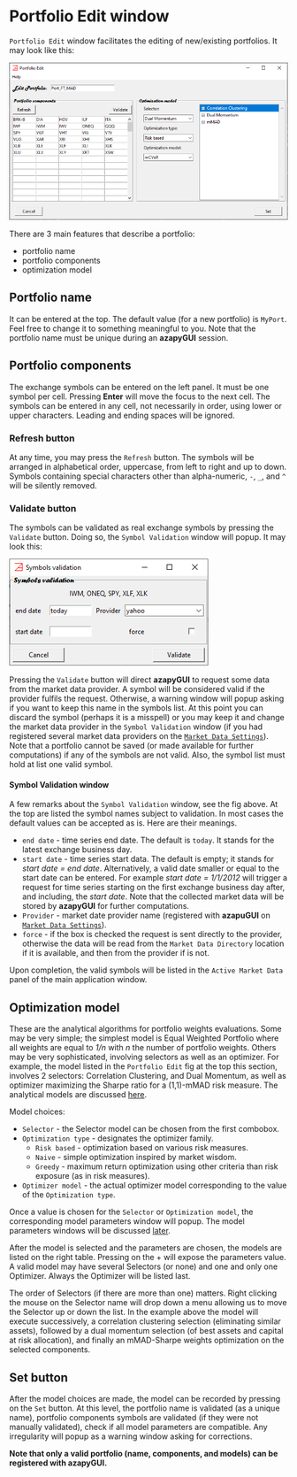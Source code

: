 # Portfolio Edit window #

`Portfolio Edit` window facilitates the editing of new/existing portfolios. It may look like this:

![alt text](panels/Edit_Port_FT_MAD_panel.png)

There are 3 main features that describe a portfolio:
* portfolio name
* portfolio components
* optimization model

## Portfolio name ##

It can be entered at the top. The default value (for a new portfolio) is `MyPort`. Feel free to change it
to something meaningful to you. Note that the portfolio name must be unique during an **azapyGUI** session.

## Portfolio components ##

The exchange symbols can be entered on the left panel. It must be one symbol per cell. 
Pressing __Enter__ will move the focus to the next cell. The symbols can be entered in 
any cell, not necessarily in order, using lower or upper characters. Leading and ending spaces 
will be ignored.

### __Refresh__ button ###
At any time, you may press the `Refresh` button. The symbols will be arranged in alphabetical order, uppercase, 
from left to right and up to down. Symbols containing special characters other than alpha-numeric, `-`, `_`, and `^`
will be silently removed. 

### __Validate__ button ###
The symbols can be validated as real exchange symbols by pressing the `Validate` button. 
Doing so, the `Symbol Validation` window will popup. It may look this:

![alt text](panels/SymbolsValidation_panel.png)

Pressing the `Validate` button will direct
**azapyGUI** to request some data from the market data provider. A symbol will be considered 
valid if the provider fulfils the request. Otherwise, a warning window will popup asking if
you want to keep this name in the symbols list. At this point you can discard the symbol (perhaps it is 
a misspell) or you may keep it and change the market data provider in the `Symbol Validation` window
(if you had registered several market data providers on the [`Market Data Settings`](Settings_Panel.md)).
Note that a portfolio cannot be saved (or made available for further computations) if any of the symbols 
are not valid. Also, the symbol list must hold at list one valid symbol.

#### __Symbol Validation__ window ####
A few remarks about the `Symbol Validation` window, see the fig above. 
At the top are listed the symbol names subject to validation.
In most cases the default values can be accepted as is. Here are their meanings.
* `end date` - time series end date. The default is `today`. It stands for the latest 
exchange business day. 
* `start date` - time series start data. The default is empty; it stands for *start date = end date*.
Alternatively, a valid date smaller or equal to the start date can be entered. For example *start date = 1/1/2012* will
trigger a request for time series starting on the first exchange business day after, and including,
the *start date*. Note that the collected market data will be stored by **azapyGUI** for further 
computations.
* `Provider` - market date provider name (registered with **azapuGUI** on [`Market Data Settings`](Settings_Panel.md)).
* `force` - if the box is checked the request is sent directly to the provider, otherwise the data will be read from the `Market Data Directory`
location if it is available, and then from the provider if is not.

Upon completion, the valid symbols will be listed in the `Active Market Data` panel of the main application window. 

## Optimization model ##
These are the analytical algorithms for portfolio weights evaluations. Some may be very simple; the simplest model is Equal Weighted Portfolio 
where all weights are equal to *1/n* with *n* the number of portfolio weights. Others may be very sophisticated, involving
selectors as well as an optimizer. For example, the model listed in the `Portfolio Edit` fig at the top this section, involves 
2 selectors: Correlation Clustering, and Dual Momentum, as well as optimizer maximizing the Sharpe ratio for a (1,1)-mMAD
risk measure. The analytical models are discussed [here](https://azapygui.readthedocs.io/en/latest/Model_Panels.html). 

Model choices:
* `Selector` - the Selector model can be chosen from the first combobox.
* `Optimization type` - designates the optimizer family.
    - `Risk based` - optimization based on various risk measures.
    - `Naive` - simple optimization inspired by market wisdom. 
    - `Greedy` - maximum return optimization using other criteria than risk exposure (as in risk measures). 
* `Optimizer model` - the actual optimizer model corresponding to the value of the `Optimization type`.

Once a value is chosen for the `Selector` or `Optimization model`, the corresponding model parameters window will
popup. The model parameters windows will be discussed [later](https://azapygui.readthedocs.io/en/latest/Model_Panels.html).

After the model is selected and the parameters are chosen, the models are listed on the right table. 
Pressing on the + will expose the parameters value. A valid model may have several Selectors (or none) and
one and only one Optimizer. Always the Optimizer will be listed last. 

The order of Selectors (if there are more than one) matters. Right clicking the mouse on the 
Selector name will drop down a menu allowing us to move the Selector up or down the list. 
In the example above
the model will execute successively, a correlation clustering selection (eliminating similar assets), followed by a dual momentum 
selection (of best assets and capital at risk allocation), and finally an mMAD-Sharpe weights optimization on the selected 
components. 

## __Set__ button ##
After the model choices are made, the model can be recorded by pressing on the `Set` button.
At this level, the portfolio name is validated (as a unique name), portfolio components symbols are validated (if they 
were not manually validated), check if all model parameters are compatible. Any irregularity will popup as a 
warning window asking for corrections.

__Note that only a valid portfolio (name, components, and models) can be registered with **azapyGUI**.__
